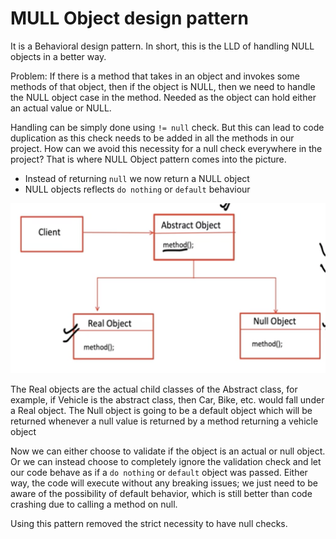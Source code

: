 # MULL Object design pattern

It is a Behavioral design pattern. In short, this is the LLD of handling NULL objects in a better way.

Problem: If there is a method that takes in an object and invokes some methods of that object, then 
if the object is NULL, then we need to handle the NULL object case in the method. Needed as the object can hold either
an actual value or NULL. 

Handling can be simply done using `!= null` check. But this can lead to code duplication as this check needs to be added
in all the methods in our project. How can we avoid this necessity for a null check everywhere in the project? 
That is where NULL Object pattern comes into the picture.

- Instead of returning `null` we now return a NULL object
- NULL objects reflects `do nothing` or `default` behaviour

![null_obj_design_pattern.png](../../../../../resources/imgs/null_obj_design_pattern.png)

The Real objects are the actual child classes of the Abstract class, for example, if Vehicle is the abstract class, 
then Car, Bike, etc. would fall under a Real object. The Null object is going to be a default object which will be
returned whenever a null value is returned by a method returning a vehicle object

Now we can either choose to validate if the object is an actual or null object. Or we can instead choose to completely
ignore the validation check and let our code behave as if a `do nothing` or `default` object was passed. Either way, the
code will execute without any breaking issues; we just need to be aware of the possibility of default behavior, which
is still better than code crashing due to calling a method on null.

Using this pattern removed the strict necessity to have null checks.
